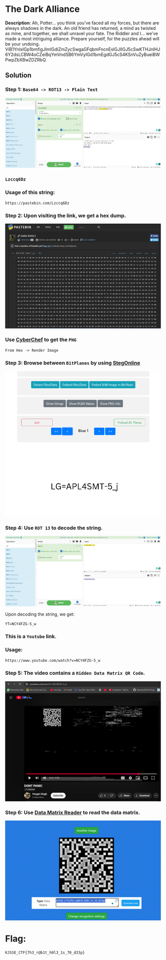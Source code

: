 # The Dark Alliance

**Description**: Ah, Potter… you think you’ve faced all my forces, but there are always shadows in the dark. An old friend has returned, a mind as twisted as mine, and together, we shall unravel your fate. The Riddler and I… we’ve made a most intriguing alliance. Prepare yourself, for the puzzles ahead will be your undoing.
ViB1YnlxIGp1bmfigJlmIGdiZmZycSwgaGFqbmFncnEsIGJlIGJ5cSwKTHJnIHJ6Y2dsLCBW4oCZeiBqYmVndSB6YmVyIGd1bmEgdGJ5cS4KSnVuZyBueiBWPwpZbXBwZDZRbQ

## Solution
### Step 1: `Base64 -> ROT13 -> Plain Text`
![alt text](image.png)

### `Lzccq6Dz`
### Usage of this string:
```
https://pastebin.com/Lzccq6Dz
```
### Step 2: Upon visiting the link, we get a hex dump.

![alt text](image-1.png)

### Use [CyberChef](https://gchq.github.io/CyberChef/) to get the `PNG`
```
From Hex -> Render Image
```
### Step 3: Browse between `BitPlanes` by using [StegOnline](https://georgeom.net/StegOnline/image)

![alt text](image-2.png)

### Step 4: Use `ROT 13` to decode the string.

![alt text](image-3.png)

Upon decoding the string, we get:
```
YT=NCY4FZG-5_w
```
### This is a `Youtube` link.
### Usage:
```
https://www.youtube.com/watch?v=NCY4FZG-5_w
```
### Step 5: The video contains a `Hidden Data Matrix QR Code`.

![alt text](image-4.png)

### Step 6: Use [Data Matrix Reader](https://products.aspose.app/barcode/recognize/datamatrix#) to read the data matrix.

![alt text](image-5.png)

# Flag:
```
KJSSE_CTF{7h3_r@b1t_h0l3_1s_70_d33p}
```